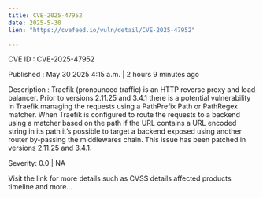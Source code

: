 ```yaml
---
title: CVE-2025-47952
date: 2025-5-30
lien: "https://cvefeed.io/vuln/detail/CVE-2025-47952"

---
```


CVE ID : CVE-2025-47952

Published :  May 30
2025
4:15 a.m. | 2 hours
9 minutes ago

Description : Traefik (pronounced traffic) is an HTTP reverse proxy and load balancer. Prior to versions 2.11.25 and 3.4.1
there is a potential vulnerability in Traefik managing the requests using a PathPrefix
Path or PathRegex matcher. When Traefik is configured to route the requests to a backend using a matcher based on the path
if the URL contains a URL encoded string in its path
it’s possible to target a backend
exposed using another router
by-passing the middlewares chain. This issue has been patched in versions 2.11.25 and 3.4.1.

Severity: 0.0 | NA

Visit the link for more details
such as CVSS details
affected products
timeline
and more...
